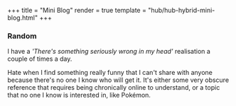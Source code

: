 +++
title = "Mini Blog"
render = true
template = "hub/hub-hybrid-mini-blog.html"
+++

### Random
I have a *'There's something seriously wrong in my head'* realisation a couple of times a day.

Hate when I find something really funny that I can't share with anyone because there's no one I know who will get it. It's either some very obscure reference that requires being chronically online to understand, or a topic that no one I know is interested in, like Pokémon.
 
<!-- ### Watermelons
Maybe the wellow theres
	
Ever

### Hola
This one
-->